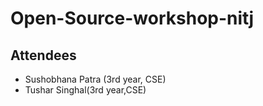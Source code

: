 # Open-Source-workshop-nitj

## Attendees

- Sushobhana Patra (3rd year, CSE)
- Tushar Singhal(3rd year,CSE)
